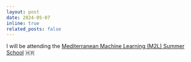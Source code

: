 ```yaml
---
layout: post
date: 2024-05-07
inline: true
related_posts: false
---
```


I will be attending the [Mediterranean Machine Learning (M2L) Summer School](https://www.m2lschool.org/) 🇭🇷
